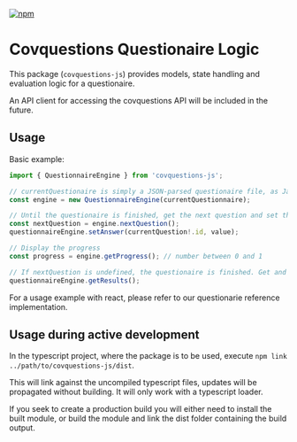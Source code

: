 [![npm](https://img.shields.io/npm/v/@covopen/covquestions-js)](https://www.npmjs.com/package/@covopen/covquestions-js)
# Covquestions Questionaire Logic

This package (`covquestions-js`) provides models, state handling and evaluation logic for a questionaire.

An API client for accessing the covquestions API will be included in the future.

## Usage

Basic example:

```typescript
import { QuestionnaireEngine } from 'covquestions-js';

// currentQuestionaire is simply a JSON-parsed questionaire file, as Javascript Object.
const engine = new QuestionnaireEngine(currentQuestionnaire);

// Until the questionaire is finished, get the next question and set the answer:
const nextQuestion = engine.nextQuestion();
questionnaireEngine.setAnswer(currentQuestion!.id, value);

// Display the progress
const progress = engine.getProgress(); // number between 0 and 1

// If nextQuestion is undefined, the questionaire is finished. Get and show results.
questionnaireEngine.getResults();
```

For a usage example with react, please refer to our questionarie reference implementation.

## Usage during active development

In the typescript project, where the package is to be used, execute `npm link ../path/to/covquestions-js/dist`.

This will link against the uncompiled typescript files, updates will be propagated without building. It will only work with a typescript loader.

If you seek to create a production build you will either need to install the built module, or build the module and link the dist folder containing the build output.
